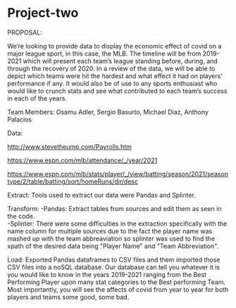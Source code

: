 # Project-two

PROPOSAL:

We’re looking to provide data to display the economic effect of covid on a major league sport, in this case, the MLB.  The timeline will be from 2019-2021 which will present each team’s league standing before, during, and through the recovery of 2020.  In a review of the data, we will be able to depict which teams were hit the hardest and what effect it had on players' performance if any.  It would also be of use to any sports enthusiast who would like to crunch stats and see what contributed to each team’s success in each of the years.


Team Members:
Osamu Adler,
Sergio Basurto,
Michael Diaz,
Anthony Palacios



Data:

http://www.stevetheump.com/Payrolls.htm

https://www.espn.com/mlb/attendance/_/year/2021

https://www.espn.com/mlb/stats/player/_/view/batting/season/2021/seasontype/2/table/batting/sort/homeRuns/dir/desc



Extract:
Tools used to extract our data were Pandas and Splinter.

Transform:
-Pandas: Extract tables from sources and edit them as seen in the code.  
-Splinter: There were some difficulties in the extraction specifically with the name column for multiple sources due to the fact the player name was mashed up with the team abbreaviation so splinter was used to find the xpath of the desired data being "Player Name" and "Team Abbreviation".

Load:
Exported Pandas dataframes to CSV files and them imported those CSV files into a noSQL database. Our database can tell you whatever it is you would like to know in the years 2019-2021 ranging from the Best Performing Player upon many stat categories to the Best performing Team.  Most importantly, you will see the affects of covid from year to year for both players and teams some good, some bad.



